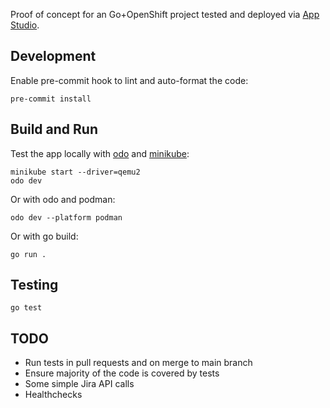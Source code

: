 Proof of concept for an Go+OpenShift project tested and deployed via [App
Studio](https://github.com/redhat-appstudio/docs.appstudio.io).

## Development

Enable pre-commit hook to lint and auto-format the code:

```
pre-commit install
```

## Build and Run

Test the app locally with [odo](https://odo.dev/docs/introduction) and
[minikube](https://minikube.sigs.k8s.io/docs/):

```
minikube start --driver=qemu2
odo dev
```

Or with odo and podman:

```
odo dev --platform podman
```

Or with go build:

```
go run .
```

## Testing

```
go test
```

## TODO

- Run tests in pull requests and on merge to main branch
- Ensure majority of the code is covered by tests
- Some simple Jira API calls
- Healthchecks
